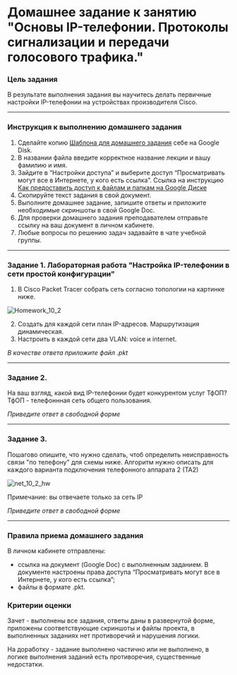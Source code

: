 # Домашнее задание к занятию "Основы IP-телефонии. Протоколы сигнализации и передачи голосового трафика."

### Цель задания

В результате выполнения задания вы научитесь делать первичные настройки IP-телефонии на устройствах производителя Cisco.

------

### Инструкция к выполнению домашнего задания

1. Сделайте копию [Шаблона для домашнего задания](https://docs.google.com/document/d/1youKpKm_JrC0UzDyUslIZW2E2bIv5OVlm_TQDvH5Pvs/edit) себе на Google Disk.
2. В названии файла введите корректное название лекции и вашу фамилию и имя.
3. Зайдите в “Настройки доступа” и выберите доступ “Просматривать могут все в Интернете, у кого есть ссылка”.  Ссылка на инструкцию [Как предоставить доступ к файлам и папкам на Google Диске](https://support.google.com/docs/answer/2494822?hl=ru&co=GENIE.Platform%3DDesktop)
4. Скопируйте текст задания в свой документ.
5. Выполните домашнее задание, запишите ответы и приложите необходимые скриншоты в свой Google Doc.
6. Для проверки домашнего задания преподавателем отправьте ссылку на ваш документ в личном кабинете.
7. Любые вопросы по решению задач задавайте в чате учебной группы.

------
 
### Задание 1. Лабораторная работа "Настройка IP-телефонии в сети простой конфигурации"

1. В Cisco Packet Tracer собрать сеть согласно топологии на картинке ниже.

![Homework_10_2](https://user-images.githubusercontent.com/40097402/188500984-eab85046-91e9-4300-9e42-1d9ef1197f54.jpg)

2. Создать для каждой сети план IP-адресов. Маршрутизация динамическая.
3. Настроить в каждой сети два VLAN: voice и internet.

*В качестве ответа приложите файл .pkt*

------

### Задание 2.

На ваш взгляд, какой вид IP-телефонии будет конкурентом услуг ТфОП?
ТфОП - телефоннная сеть общего пользования.

*Приведите ответ в свободной форме*

------

### Задание 3.

Пошагово опишите, что нужно сделать, чтоб определить неисправность связи "по телефону" для схемы ниже. 
Алгоритм нужно описать для каждого варианта подключения телефонного аппарата 2 (ТА2)

![net_10_2_hw](https://user-images.githubusercontent.com/40097402/190403569-47e44065-f8cf-43a5-88a4-08d0cbd3a0e1.jpg)


Примечание: вы отвечаете только за сеть IP

*Приведите ответ в свободной форме*

------

### Правила приема домашнего задания

В личном кабинете отправлены:

- ссылка на документ (Google Doc) с выполненным заданием. В документе настроены права доступа “Просматривать могут все в Интернете, у кого есть ссылка”;
- файлы в формате .pkt.


### Критерии оценки

Зачет - выполнены все задания, ответы даны в развернутой форме, приложены соответствующие скриншоты и файлы проекта, в выполненных заданиях нет противоречий и нарушения логики.

На доработку - задание выполнено частично или не выполнено, в логике выполнения заданий есть противоречия, существенные недостатки.
